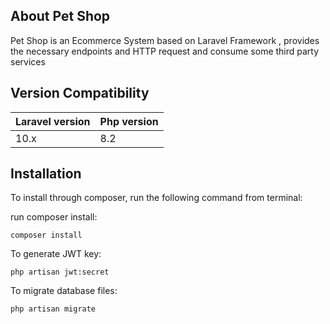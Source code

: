 ## About Pet Shop

Pet Shop is an Ecommerce System based on Laravel Framework , provides the necessary endpoints and HTTP request and consume some third party services

## Version Compatibility

Laravel version    | Php version
:----------|:----------
10.x      | 8.2

## Installation

To install through composer, run the following command from terminal:

   run composer install: 

    composer install
   
   To generate JWT key:

    php artisan jwt:secret

   To migrate database files:

    php artisan migrate
